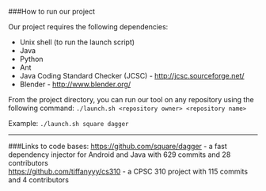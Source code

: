 ###How to run our project
  
Our project requires the following dependencies:  
  
* Unix shell (to run the launch script)
* Java
* Python
* Ant
* Java Coding Standard Checker (JCSC) - http://jcsc.sourceforge.net/
* Blender - http://www.blender.org/
  
From the project directory, you can run our tool on any repository using the following command: `./launch.sh <repository owner> <repository name>`  
  
Example:  `./launch.sh square dagger`  
  
- - - -
  
###Links to code bases:
https://github.com/square/dagger - a fast dependency injector for Android and Java with 629 commits and 28 contributors  
https://github.com/tiffanyyy/cs310 - a CPSC 310 project with 115 commits and 4 contributors
